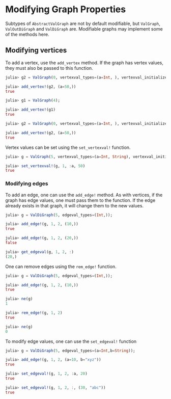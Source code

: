 # Modifying Graph Properties

Subtypes of `AbstractValGraph` are not by default modifiable, but `ValGraph`, `ValOutDiGraph` and `ValDiGraph`
are. Modifiable graphs may implement some of the methods here.

## Modifying vertices

To add a vertex, use the `add_vertex` method. If the graph has vertex values, they must
also be passed to this function.

```julia
julia> g2 = ValGraph(0, vertexval_types=(a=Int, ), vertexval_initializer=undef);

julia> add_vertex!(g2, (a=50,))
true

julia> g1 = ValGraph(4);

julia> add_vertex!(g1)
true

julia> g2 = ValGraph(0, vertexval_types=(a=Int, ), vertexval_initializer=undef);

julia> add_vertex!(g2, (a=50,))
true
```

Vertex values can be set using the `set_vertexval!` function.

```julia
julia> g = ValGraph(5, vertexval_types=(a=Int, String), vertexval_initializer=undef);

julia> set_vertexval!(g, 1, :a, 50)
true
```

### Modifying edges

To add an edge, one can use the `add_edge!` method. As with vertices, if the graph has edge values,
one must pass them to the function. If the edge already exists in that graph, it will change them
to the new values.

```julia
julia> g = ValDiGraph(5, edgeval_types=(Int,));

julia> add_edge!(g, 1, 2, (10,))
true

julia> add_edge!(g, 1, 2, (20,))
false

julia> get_edgeval(g, 1, 2, :)
(20,)
```

One can remove edges using the `rem_edge!` function.

```julia
julia> g = ValDiGraph(5, edgeval_types=(Int,));

julia> add_edge!(g, 1, 2, (10,))
true

julia> ne(g)
1

julia> rem_edge!(g, 1, 2)
true

julia> ne(g)
0
```

To modify edge values, one can use the `set_edgeval!` function

```julia
julia> g = ValDiGraph(5, edgeval_types=(a=Int,b=String));

julia> add_edge!(g, 1, 2, (a=10, b="xyz"))
true

julia> set_edgeval!(g, 1, 2, :a, 20)
true

julia> set_edgeval!(g, 1, 2, :, (30, "abc"))
true
```







